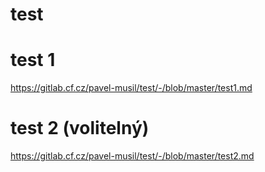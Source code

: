 # test

# test 1
https://gitlab.cf.cz/pavel-musil/test/-/blob/master/test1.md

# test 2 (volitelný)
https://gitlab.cf.cz/pavel-musil/test/-/blob/master/test2.md
